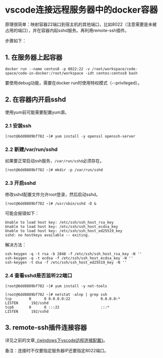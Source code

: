 # vscode连接远程服务器中的docker容器

原理很简单：映射容器22端口到宿主机的其他端口，比如8022（注意需要是未被占用的端口），并在容器内起sshd服务。再利用remote-ssh插件。

步骤如下：

## 1. 在服务器上起容器

```shell
docker run --name centos8 -p 8022:22 -v /root/workspace/code-space/code-in-docker:/root/workspace -idt centos:centos8 bash
```

要使用debug功能，需要在docker run时使用特权模式（--privileged）。

## 2. 在容器内开启sshd

使用yum前可能需要配置yum源。

### 2.1 安装ssh

```shell
[root@6dd8889bf782 ~]# yum install -y openssl openssh-server
```

### 2.2 新建/var/run/sshd

如果要正常启动ssh服务，`/var/run/sshd`必须存在。

```shell
[root@6dd8889bf782 ~]# mkdir -p /var/run/sshd
```

### 2.3 开启sshd

修改sshd配置文件允许root登录，然后启动sshd。

```shell
[root@6dd8889bf782 ~]# /usr/sbin/sshd -D &
```

可能会报错如下：

```shell
Unable to load host key: /etc/ssh/ssh_host_rsa_key
Unable to load host key: /etc/ssh/ssh_host_ecdsa_key
Unable to load host key: /etc/ssh/ssh_host_ed25519_key
sshd: no hostkeys available -- exiting.
```

解决方法：

```shell
ssh-keygen -q -t rsa -b 2048 -f /etc/ssh/ssh_host_rsa_key -N ''  
ssh-keygen -q -t ecdsa -f /etc/ssh/ssh_host_ecdsa_key -N ''
ssh-keygen -t dsa -f /etc/ssh/ssh_host_ed25519_key -N ''
```

### 2.4 查看sshd是否监听22端口

```shell
[root@6dd8889bf782 ~]# yum install -y net-tools

[root@6dd8889bf782 ~]# netstat -alnp | grep ssh
tcp        0      0 0.0.0.0:22              0.0.0.0:*               LISTEN      192/sshd
tcp6       0      0 :::22                   :::*                    LISTEN      192/sshd
```

## 3. remote-ssh插件连接容器

详见之前的文章[《windows下vscode远程连接配置》](https://github.com/LoongTu/blog/blob/master/common/20200615_01.md)。

备注：连接时不仅要指定服务器IP还要指定8022端口。
